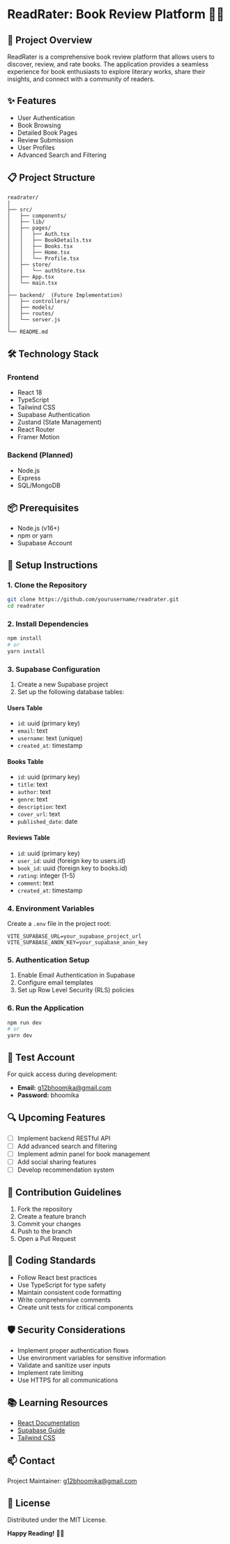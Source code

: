 # ReadRater: Book Review Platform 📖✨

## 🚀 Project Overview

ReadRater is a comprehensive book review platform that allows users to discover, review, and rate books. The application provides a seamless experience for book enthusiasts to explore literary works, share their insights, and connect with a community of readers.

## ✨ Features

- User Authentication
- Book Browsing
- Detailed Book Pages
- Review Submission
- User Profiles
- Advanced Search and Filtering

## 📋 Project Structure

```
readrater/
│
├── src/
│   ├── components/
│   ├── lib/
│   ├── pages/
│   │   ├── Auth.tsx
│   │   ├── BookDetails.tsx
│   │   ├── Books.tsx
│   │   ├── Home.tsx
│   │   └── Profile.tsx
│   ├── store/
│   │   └── authStore.tsx
│   ├── App.tsx
│   └── main.tsx
│
├── backend/  (Future Implementation)
│   ├── controllers/
│   ├── models/
│   ├── routes/
│   └── server.js
│
└── README.md
```

## 🛠 Technology Stack

### Frontend
- React 18
- TypeScript
- Tailwind CSS
- Supabase Authentication
- Zustand (State Management)
- React Router
- Framer Motion

### Backend (Planned)
- Node.js
- Express
- SQL/MongoDB

## 📦 Prerequisites

- Node.js (v16+)
- npm or yarn
- Supabase Account

## 🔧 Setup Instructions

### 1. Clone the Repository

```bash
git clone https://github.com/yourusername/readrater.git
cd readrater
```

### 2. Install Dependencies

```bash
npm install
# or
yarn install
```

### 3. Supabase Configuration

1. Create a new Supabase project
2. Set up the following database tables:

#### Users Table
- `id`: uuid (primary key)
- `email`: text
- `username`: text (unique)
- `created_at`: timestamp

#### Books Table
- `id`: uuid (primary key)
- `title`: text
- `author`: text
- `genre`: text
- `description`: text
- `cover_url`: text
- `published_date`: date

#### Reviews Table
- `id`: uuid (primary key)
- `user_id`: uuid (foreign key to users.id)
- `book_id`: uuid (foreign key to books.id)
- `rating`: integer (1-5)
- `comment`: text
- `created_at`: timestamp

### 4. Environment Variables

Create a `.env` file in the project root:

```
VITE_SUPABASE_URL=your_supabase_project_url
VITE_SUPABASE_ANON_KEY=your_supabase_anon_key
```

### 5. Authentication Setup

1. Enable Email Authentication in Supabase
2. Configure email templates
3. Set up Row Level Security (RLS) policies

### 6. Run the Application

```bash
npm run dev
# or
yarn dev
```

## 🧪 Test Account

For quick access during development:
- **Email:** g12bhoomika@gmail.com
- **Password:** bhoomika

## 🔍 Upcoming Features

- [ ] Implement backend RESTful API
- [ ] Add advanced search and filtering
- [ ] Implement admin panel for book management
- [ ] Add social sharing features
- [ ] Develop recommendation system

## 🤝 Contribution Guidelines

1. Fork the repository
2. Create a feature branch
3. Commit your changes
4. Push to the branch
5. Open a Pull Request

## 📝 Coding Standards

- Follow React best practices
- Use TypeScript for type safety
- Maintain consistent code formatting
- Write comprehensive comments
- Create unit tests for critical components

## 🛡️ Security Considerations

- Implement proper authentication flows
- Use environment variables for sensitive information
- Validate and sanitize user inputs
- Implement rate limiting
- Use HTTPS for all communications

## 📚 Learning Resources

- [React Documentation](https://reactjs.org/)
- [Supabase Guide](https://supabase.com/docs)
- [Tailwind CSS](https://tailwindcss.com/)

## 📫 Contact

Project Maintainer: g12bhoomika@gmail.com

## 📄 License

Distributed under the MIT License.

**Happy Reading!** 📖✨
